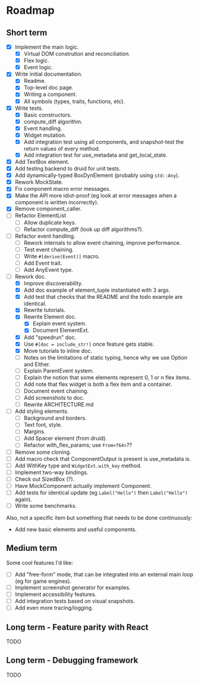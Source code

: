 # Roadmap

## Short term

- [X] Implement the main logic.
  - [X] Virtual DOM constrution and reconciliation.
  - [X] Flex logic.
  - [X] Event logic.
- [X] Write initial documentation.
  - [X] Readme.
  - [X] Top-level doc page.
  - [X] Writing a component.
  - [X] All symbols (types, traits, functions, etc).
- [X] Write tests.
  - [X] Basic constructors.
  - [X] compute_diff algorithm.
  - [X] Event handling.
  - [X] Widget mutation.
  - [X] Add integration test using all components, and snapshot-test the return values of every method.
  - [X] Add integration test for use_metadata and get_local_state.
- [X] Add TextBox element.
- [X] Add testing backend to druid for unit tests.
- [X] Add dynamically-typed BoxDynElement (probably using `std::Any`).
- [X] Rework MockState.
- [X] Fix component macro error messages.
- [X] Make the API more idiot-proof (eg look at error messages when a component is written incorrectly).
- [X] Remove component_caller.
- [ ] Refactor ElementList
  - [ ] Allow duplicate keys.
  - [ ] Refactor compute_diff (look up diff algorithms?).
- [ ] Refactor event handling.
  - [ ] Rework internals to allow event chaining, improve performance.
  - [ ] Test event chaining.
  - [ ] Write `#[derive(Event)]` macro.
  - [ ] Add Event trait.
  - [ ] Add AnyEvent type.
- [ ] Rework doc.
  - [X] Improve discoverability.
  - [X] Add doc example of element_tuple instantiated with 3 args.
  - [X] Add test that checks that the README and the todo example are identical.
  - [X] Rewrite tutorials.
  - [X] Rewrite Element doc.
    - [X] Explain event system.
    - [X] Document ElementExt.
  - [X] Add "speedrun" doc.
  - [X] Use `#[doc = include_str!]` once feature gets stable.
  - [X] Move tutorials to inline doc.
  - [ ] Notes on the limitations of static typing, hence why we use Option and Either.
  - [ ] Explain ParentEvent system.
  - [ ] Explain the notion that some elements represent 0, 1 or n flex items.
  - [ ] Add note that flex widget is both a flex item and a container.
  - [ ] Document event chaining.
  - [ ] Add screenshots to doc.
  - [ ] Rewrite ARCHITECTURE.md
- [ ] Add styling elements.
  - [ ] Background and borders.
  - [ ] Text font, style.
  - [ ] Margins.
  - [ ] Add Spacer element (from druid).
  - [ ] Refactor with_flex_params; use `From<f64>`??
- [ ] Remove some cloning.
- [ ] Add macro check that ComponentOutput is present is use_metadata is.
- [ ] Add WithKey type and `WidgetExt.with_key` method.
- [ ] Implement two-way bindings.
- [ ] Check out SizedBox (?).
- [ ] Have MockComponent actually implement Component.
- [ ] Add tests for identical update (eg `Label("Hello")` then `Label("Hello")` again).
- [ ] Write some benchmarks.

Also, not a specific item but something that needs to be done continuously:

- Add new basic elements and useful components.

## Medium term

Some cool features I'd like:

- [ ] Add "free-form" mode, that can be integrated into an external main loop (eg for game engines).
- [ ] Implement screenshot generator for examples.
- [ ] Implement accessibility features.
- [ ] Add integration tests based on visual snapshots.
- [ ] Add even more tracing/logging.

## Long term - Feature parity with React

TODO

## Long term - Debugging framework

TODO

